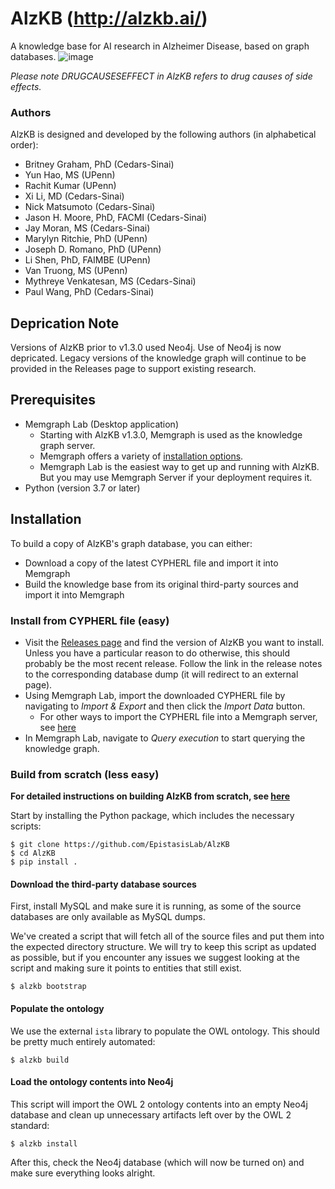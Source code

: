 # AlzKB (http://alzkb.ai/)

A knowledge base for AI research in Alzheimer Disease, based on graph databases. 
![image](https://github.com/user-attachments/assets/4106ebe7-0d36-4fc6-a360-5174597f6f7b)

_Please note DRUGCAUSESEFFECT in AlzKB refers to drug causes of side effects._

### Authors

AlzKB is designed and developed by the following authors (in alphabetical order):

- Britney Graham, PhD (Cedars-Sinai)
- Yun Hao, MS (UPenn)
- Rachit Kumar (UPenn)
- Xi Li, MD (Cedars-Sinai)
- Nick Matsumoto (Cedars-Sinai)
- Jason H. Moore, PhD, FACMI (Cedars-Sinai)
- Jay Moran, MS (Cedars-Sinai)
- Marylyn Ritchie, PhD (UPenn)
- Joseph D. Romano, PhD (UPenn)
- Li Shen, PhD, FAIMBE (UPenn)
- Van Truong, MS (UPenn)
- Mythreye Venkatesan, MS (Cedars-Sinai)
- Paul Wang, PhD (Cedars-Sinai)


## Deprication Note
Versions of AlzKB prior to v1.3.0 used Neo4j. Use of Neo4j is now depricated. Legacy versions of the knowledge graph will continue to be provided in the Releases page to support existing research.  

## Prerequisites
- Memgraph Lab (Desktop application)
    - Starting with AlzKB v1.3.0, Memgraph is used as the knowledge graph server.
    - Memgraph offers a variety of [installation options](https://memgraph.com/docs/getting-started/install-memgraph).
    - Memgraph Lab is the easiest way to get up and running with AlzKB. But you may use Memgraph Server if your deployment requires it.
- Python (version 3.7 or later)

## Installation

To build a copy of AlzKB's graph database, you can either:
- Download a copy of the latest CYPHERL file and import it into Memgraph
- Build the knowledge base from its original third-party sources and import it into Memgraph

### Install from CYPHERL file (easy)
- Visit the [Releases page](https://github.com/EpistasisLab/AlzKB/releases) and find the version of AlzKB you want to install. Unless you have a particular reason to do otherwise, this should probably be the most recent release. Follow the link in the release notes to the corresponding database dump (it will redirect to an external page).
- Using Memgraph Lab, import the downloaded CYPHERL file by navigating to _Import & Export_ and then click the _Import Data_ button.
    - For other ways to import the CYPHERL file into a Memgraph server, see [here](https://memgraph.com/docs/data-migration/cypherl)
- In Memgraph Lab, navigate to _Query execution_ to start querying the knowledge graph.

### Build from scratch (less easy)

**For detailed instructions on building AlzKB from scratch, see [here](https://github.com/EpistasisLab/AlzKB/blob/master/BUILD.org)**

Start by installing the Python package, which includes the necessary scripts:

```{bash}
$ git clone https://github.com/EpistasisLab/AlzKB
$ cd AlzKB
$ pip install .
```

#### Download the third-party database sources

First, install MySQL and make sure it is running, as some of the source
databases are only available as MySQL dumps.

We've created a script that will fetch all of the source files and put them into
the expected directory structure. We will try to keep this script as updated as
possible, but if you encounter any issues we suggest looking at the script and
making sure it points to entities that still exist.

```{bash}
$ alzkb bootstrap
```

#### Populate the ontology

We use the external `ista` library to populate the OWL ontology. This should
be pretty much entirely automated:

```{bash}
$ alzkb build
```

#### Load the ontology contents into Neo4j

This script will import the OWL 2 ontology contents into an empty Neo4j database
and clean up unnecessary artifacts left over by the OWL 2 standard:

```{bash}
$ alzkb install
```

After this, check the Neo4j database (which will now be turned on) and make sure
everything looks alright.
